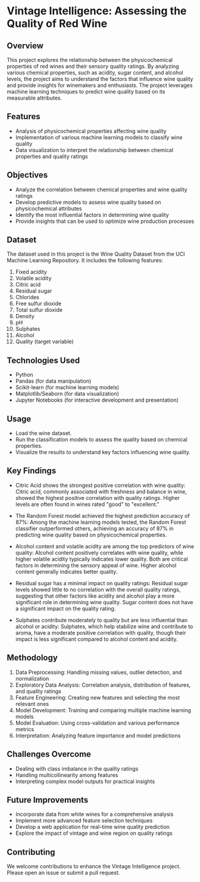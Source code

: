# Vintage Intelligence: Assessing the Quality of Red Wine

## Overview
This project explores the relationship between the physicochemical properties of red wines and their sensory quality ratings. By analyzing various chemical properties, such as acidity, sugar content, and alcohol levels, the project aims to understand the factors that influence wine quality and provide insights for winemakers and enthusiasts. The project leverages machine learning techniques to predict wine quality based on its measurable attributes.

## Features
- Analysis of physicochemical properties affecting wine quality
- Implementation of various machine learning models to classify wine quality
- Data visualization to interpret the relationship between chemical properties and quality ratings

## Objectives
- Analyze the correlation between chemical properties and wine quality ratings
- Develop predictive models to assess wine quality based on physicochemical attributes
- Identify the most influential factors in determining wine quality
- Provide insights that can be used to optimize wine production processes

## Dataset
The dataset used in this project is the Wine Quality Dataset from the UCI Machine Learning Repository. It includes the following features:
1. Fixed acidity
2. Volatile acidity
3. Citric acid
4. Residual sugar
5. Chlorides
6. Free sulfur dioxide
7. Total sulfur dioxide
8. Density
9. pH
10. Sulphates
11. Alcohol
12. Quality (target variable)

## Technologies Used
- Python
- Pandas (for data manipulation)
- Scikit-learn (for machine learning models)
- Matplotlib/Seaborn (for data visualization)
- Jupyter Notebooks (for interactive development and presentation)

## Usage
- Load the wine dataset.
- Run the classification models to assess the quality based on chemical properties.
- Visualize the results to understand key factors influencing wine quality.

## Key Findings
- Citric Acid shows the strongest positive correlation with wine quality:
Citric acid, commonly associated with freshness and balance in wine, showed the highest positive correlation with quality ratings. Higher levels are often found in wines rated "good" to "excellent."

- The Random Forest model achieved the highest prediction accuracy of 87%:
Among the machine learning models tested, the Random Forest classifier outperformed others, achieving an accuracy of 87% in predicting wine quality based on physicochemical properties.

- Alcohol content and volatile acidity are among the top predictors of wine quality:
Alcohol content positively correlates with wine quality, while higher volatile acidity typically indicates lower quality. Both are critical factors in determining the sensory appeal of wine. Higher alcohol content generally indicates better quality.

- Residual sugar has a minimal impact on quality ratings:
Residual sugar levels showed little to no correlation with the overall quality ratings, suggesting that other factors like acidity and alcohol play a more significant role in determining wine quality. Sugar content does not have a significant impact on the quality rating.

- Sulphates contribute moderately to quality but are less influential than alcohol or acidity:
Sulphates, which help stabilize wine and contribute to aroma, have a moderate positive correlation with quality, though their impact is less significant compared to alcohol content and acidity.

## Methodology
1. Data Preprocessing: Handling missing values, outlier detection, and normalization
2. Exploratory Data Analysis: Correlation analysis, distribution of features, and quality ratings
3. Feature Engineering: Creating new features and selecting the most relevant ones
4. Model Development: Training and comparing multiple machine learning models
5. Model Evaluation: Using cross-validation and various performance metrics
6. Interpretation: Analyzing feature importance and model predictions

## Challenges Overcome
- Dealing with class imbalance in the quality ratings
- Handling multicollinearity among features
- Interpreting complex model outputs for practical insights

## Future Improvements
- Incorporate data from white wines for a comprehensive analysis
- Implement more advanced feature selection techniques
- Develop a web application for real-time wine quality prediction
- Explore the impact of vintage and wine region on quality ratings

## Contributing
We welcome contributions to enhance the Vintage Intelligence project. Please open an issue or submit a pull request.
